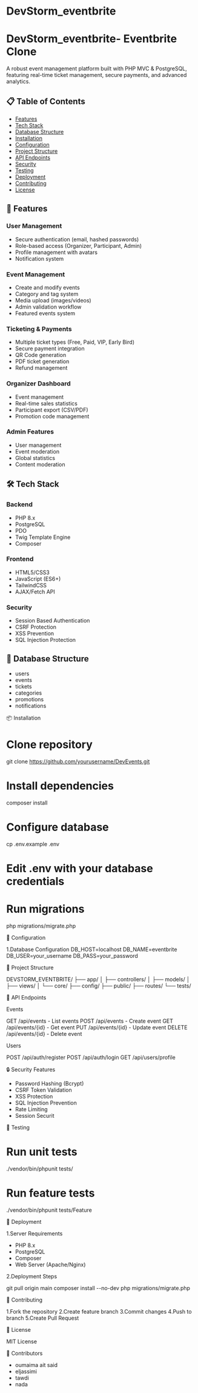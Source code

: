 # DevStorm_eventbrite
# DevStorm_eventbrite- Eventbrite Clone

A robust event management platform built with PHP MVC & PostgreSQL, featuring real-time ticket management, secure payments, and advanced analytics.

## 📋 Table of Contents
- [Features](#-features)
- [Tech Stack](#-tech-stack)
- [Database Structure](#-database-structure)
- [Installation](#-installation)
- [Configuration](#-configuration)
- [Project Structure](#-project-structure)
- [API Endpoints](#-api-endpoints)
- [Security](#-security)
- [Testing](#-testing)
- [Deployment](#-deployment)
- [Contributing](#-contributing)
- [License](#-license)

## 🚀 Features

### User Management
- Secure authentication (email, hashed passwords)
- Role-based access (Organizer, Participant, Admin)
- Profile management with avatars
- Notification system

### Event Management
- Create and modify events
- Category and tag system
- Media upload (images/videos)
- Admin validation workflow
- Featured events system

### Ticketing & Payments
- Multiple ticket types (Free, Paid, VIP, Early Bird)
- Secure payment integration
- QR Code generation
- PDF ticket generation
- Refund management

### Organizer Dashboard
- Event management
- Real-time sales statistics
- Participant export (CSV/PDF)
- Promotion code management

### Admin Features
- User management
- Event moderation
- Global statistics
- Content moderation

## 🛠 Tech Stack

### Backend
- PHP 8.x
- PostgreSQL
- PDO
- Twig Template Engine
- Composer

### Frontend
- HTML5/CSS3
- JavaScript (ES6+)
- TailwindCSS
- AJAX/Fetch API

### Security
- Session Based Authentication
- CSRF Protection
- XSS Prevention
- SQL Injection Protection

## 💾 Database Structure

- users
- events
- tickets
- categories
- promotions
- notifications

📦 Installation

# Clone repository
git clone https://github.com/yourusername/DevEvents.git

# Install dependencies
composer install

# Configure database
cp .env.example .env
# Edit .env with your database credentials

# Run migrations
php migrations/migrate.php

🔧 Configuration

1.Database Configuration
DB_HOST=localhost
DB_NAME=eventbrite
DB_USER=your_username
DB_PASS=your_password

📁 Project Structure

DEVSTORM_EVENTBRITE/
├── app/
│   ├── controllers/
│   ├── models/
│   ├── views/
│   └── core/
├── config/
├── public/
├── routes/
└── tests/

🔌 API Endpoints

Events

GET /api/events - List events
POST /api/events - Create event
GET /api/events/{id} - Get event
PUT /api/events/{id} - Update event
DELETE /api/events/{id} - Delete event

Users

POST /api/auth/register
POST /api/auth/login
GET /api/users/profile

🔒 Security Features

* Password Hashing (Bcrypt)
* CSRF Token Validation
* XSS Protection
* SQL Injection Prevention
* Rate Limiting
* Session Securit

🧪 Testing

# Run unit tests
./vendor/bin/phpunit tests/

# Run feature tests
./vendor/bin/phpunit tests/Feature

🚀 Deployment

1.Server Requirements
* PHP 8.x
* PostgreSQL
* Composer
* Web Server (Apache/Nginx)

2.Deployment Steps

git pull origin main
composer install --no-dev
php migrations/migrate.php

👥 Contributing

1.Fork the repository
2.Create feature branch
3.Commit changes
4.Push to branch
5.Create Pull Request

📝 License

MIT License

🌟 Contributors

* oumaima ait said 
* eljassimi
* tawdi 
* nada